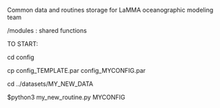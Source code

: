 Common data and routines storage for LaMMA oceanographic modeling team

/modules : shared functions


TO START:

cd config

cp config_TEMPLATE.par config_MYCONFIG.par

cd ../datasets/MY_NEW_DATA

$python3 my_new_routine.py MYCONFIG
